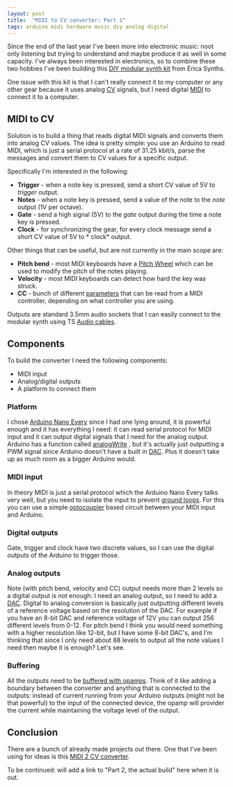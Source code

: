 ```yaml
---
layout: post
title:  "MIDI to CV converter: Part 1"
tags: arduino midi hardware music diy analog digital
---
```


Since the end of the last year I've been more into electronic music: noot only listening but trying
to understand and maybe produce it as well in some capacity.
I've always been interested in electronics, so to combine these two hobbies I've been building
this [DIY modular synth kit][erica-diy]
from Erica Synths.

One issue with this kit is that I can't really connect it to my computer or any other gear because
it uses analog [CV][cv-wiki] signals, but I need digital [MIDI][midi] to connect it to a computer.

## MIDI to CV

Solution is to build a thing that reads digital MIDI signals and converts them into analog CV
values. The idea is pretty simple: you use an Arduino to read MIDI, which is just a serial protocol
at a rate of 31.25 kbit/s, parse the messages and convert them to CV values for a specific output.

Specifically I'm interested in the following:

* **Trigger** - when a note key is pressed, send a short CV value of 5V to *trigger* output.
* **Notes** - when a note key is pressed, send a value of the note to the *note* output (1V per
  octave).
* **Gate** - send a high signal (5V) to the *gate* output during the time a note key is pressed.
* **Clock** - for synchronizing the gear, for every clock message send a short CV value of 5V to *
  clock*
  output.

Other things that can be useful, but are not currently in the main scope are:

* **Pitch bend** - most MIDI keyboards have a [Pitch Wheel][pitch-bend] which can be used to modify
  the
  pitch of the notes playing.
* **Velocity** - most MIDI keyboards can detect how hard the key was struck.
* **CC** - bunch of different [parameters][midi-cc] that can be read from a MIDI controller,
  depending
  on what controller you are using.

Outputs are standard 3.5mm audio sockets that I can easily connect to the modular synth using
TS [Audio cables][audio-cable].

## Components

To build the converter I need the following components:

* MIDI input
* Analog/digital outputs
* A platform to connect them

### Platform

I chose [Arduino Nano Every][nano-every] since I had one lying around, it is powerful enough and it
has
everything I need: it can read serial protocol for MIDI input and it can output digital signals that
I need for the analog output. Arduino has a function called [analogWrite][analog-write] , but it's
actually just outputting a PWM signal since Arduino doesn't have a built in [DAC][dac].
Plus it doesn't take up as much room as a bigger Arduino would.

### MIDI input

In theory MIDI is just a serial protocol which the Arduino Nano Every talks very well, but you need
to isolate the input to prevent [ground loops][ground-loops]. For this you can use a
simple [optocoupler][optocoupler] based circuit between your MIDI input and Arduino.

### Digital outputs

Gate, trigger and clock have two discrete values, so I can use the digital outputs of the Arduino to
trigger those.

### Analog outputs

Note (with pitch bend, velocity and CC) output needs more than 2 levels so a digital output is not
enough: I need an
analog output, so I need to add a [DAC][dac]. Digital to
analog conversion is basically just outputting different levels of a reference voltage
based on the resolution of the DAC. For example if you have an 8-bit DAC and reference voltage of
12V you can output 256 different levels from 0-12. For pitch bend I think you would need something
with a higher resolution like 12-bit, but I have some 8-bit DAC's, and I'm thinking that since I
only
need about 88 levels to output all the note values I need then maybe it is enough? Let's see.

### Buffering

All the outputs need to be [buffered with opamps][opamp-buffer]. Think of it like adding a boundary
between the converter and anything that is connected to the outputs: instead of current running from
your Arduino outputs (might not be that powerful) to the input of the connected device, the opamp
will provider the current while maintaining the voltage level of the output.

## Conclusion

There are a bunch of already made projects out there. One that I've been using for ideas is
this [MIDI 2 CV converter][midi2cv].

To be continued: will add a link to "Part 2, the actual build" here when it is out.

[erica-diy]: https://www.ericasynths.lv/news/mki-x-esedu/

[cv-wiki]: https://en.wikipedia.org/wiki/CV/gate

[midi]: https://en.wikipedia.org/wiki/MIDI

[midi2cv]: https://github.com/elkayem/midi2cv

[audio-cable]: https://en.wikipedia.org/wiki/Phone_connector_(audio)

[pitch-bend]: https://en.wikipedia.org/wiki/Pitch_wheel

[midi-cc]: https://anotherproducer.com/online-tools-for-musicians/midi-cc-list/

[nano-every]: https://docs.arduino.cc/hardware/nano-every

[analog-write]: https://www.arduino.cc/reference/en/language/functions/analog-io/analogwrite/

[optocoupler]: https://www.electronics-tutorials.ws/blog/optocoupler.html

[ground-loops]: https://hackaday.com/2017/03/09/wtf-are-ground-loops/

[dac]: https://en.wikipedia.org/wiki/Digital-to-analog_converter

[opamp-buffer]: https://ultimateelectronicsbook.com/op-amp-voltage-buffer/
